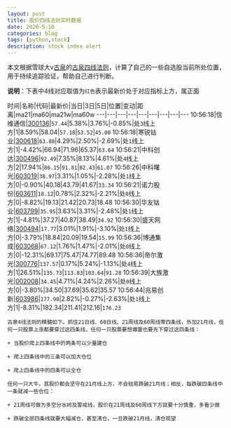 ```yaml
---
layout: post
title: 股价四线法则实时数据
date: 2020-5-10
categories: blog
tags: [python,stock]
description: stock index alert
---
```



本文根据雪球大v[古泉](https://xueqiu.com/u/7148646888)的[古泉四线法则](https://xueqiu.com/7148646888/130498192)，计算了自己的一些自选股当前所处位置，用于持续追踪验证，帮助自己进行判断。

**说明**：下表中4线对应取值为`红色`表示最新价处于对应指标上方，属正面

时间|名称|代码|最新价|当日|3日|5日|位置|变动|距离|ma21|ma60|ma21w|ma60w
---|---|---|---|---|---|---|---|---
10:56:18|信维通信|[300136](https://xueqiu.com/S/SZ300136)|`57.44`|5.38%|3.76%|-0.85%|处`3`线上方|1|8.59%|58.04|`57.18`|`53.52`|`45.00`
10:56:18|寒锐钴业|[300618](https://xueqiu.com/S/SZ300618)|`63.88`|4.29%|2.50%|-2.69%|处`1`线上方|1|-4.42%|66.94|71.96|65.37|`63.64`
10:56:21|中科创达|[300496](https://xueqiu.com/S/SZ300496)|`92.49`|7.35%|8.13%|4.61%|处`4`线上方|2|17.94%|`86.15`|`91.81`|`82.43`|`61.07`
10:56:26|中科曙光|[603019](https://xueqiu.com/S/SH603019)|`38.97`|3.31%|1.05%|-2.28%|处`1`线上方|0|-0.90%|40.18|43.79|41.67|`33.34`
10:56:21|诺力股份|[603611](https://xueqiu.com/S/SH603611)|`18.12`|0.78%|2.32%|-2.21%|处`0`线上方|0|-8.82%|19.13|21.42|20.73|18.48
10:56:30|华友钴业|[603799](https://xueqiu.com/S/SH603799)|`35.95`|3.63%|3.31%|-2.48%|处`1`线上方|1|-4.81%|37.27|40.87|38.49|`34.92`
10:56:30|盛天网络|[300494](https://xueqiu.com/S/SZ300494)|`17.77`|3.01%|1.91%|-3.10%|处`1`线上方|0|-3.79%|18.84|20.09|19.54|`15.99`
10:56:36|博通集成|[603068](https://xueqiu.com/S/SH603068)|`67.12`|1.76%|1.47%|-2.01%|处`0`线上方|0|-12.31%|69.17|75.47|74.77|89.48
10:56:36|帝尔激光|[300776](https://xueqiu.com/S/SZ300776)|`137.57`|0.17%|5.24%|-1.13%|处`4`线上方|1|26.51%|`135.73`|`113.83`|`103.64`|`91.28`
10:56:39|大族激光|[002008](https://xueqiu.com/S/SZ002008)|`34.45`|4.71%|4.24%|2.26%|处`0`线上方|0|-3.80%|34.50|37.69|35.62|35.57
10:56:44|兆易创新|[603986](https://xueqiu.com/S/SH603986)|`177.99`|2.82%|-0.27%|-2.63%|处`1`线上方|1|-8.31%|182.34|211.41|212.16|`176.23`

```
古泉4线法则的精髓如下。抓住21日线、60日线、21周线及60周线等四条线，外加21月线，任何一只股票上涨都要穿过这四条线，任何一只股票要想爆雷也要先下穿过这四条线：

+ 当股价爬上四条线中的两条可以少量建仓

+ 爬上四条线中的三条可以加大仓位

+ 爬上四条线中的四条可以全仓

任何一只大牛，其股价都会坚守在21月线上方，不会轻易跌破21月线；相反，每跌破四条线中一条就减一些仓位：

+ 21周线可做为多空分水岭及警戒线，股价在21周线及60周线下方就要十分慎重，多看少做

+ 跌破全部四条线就要大幅减仓，甚至清仓，一旦跌破21月线，清仓观望
```